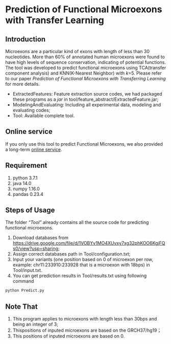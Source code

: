 # Prediction of Functional Microexons with Transfer Learning

## Introduction
Microexons are a particular kind of exons with length of less than 30 nucleotides. More than 60% of annotated human microexons were found to have high levels of sequence conservation, indicating of potential functions. The tool was developed to predict functional microexons using TCA(transfer component analysis) and  KNN(K-Nearest Neighbor) with *k*=5. Please refer to our paper *Prediction of Functional Microexons with Transferring Learning* for more details.

- ExtractedFeatures: Feature extraction source codes, we had packaged these programs as a *jar* in tool/feature_abstract/ExtractedFeature.jar;
- ModelingAndEvaluating: Including all experimental data, modeling and evaluating codes;
- Tool: Available complete tool.


## Online service
If you only use this tool to predict Functional Microexons, we also provided a long-term [online service](http://MicroExonsPredict.chengqi.site//onlineSevice). 

## Requirement
1. python 3.7.1
2. java 14.0
3. numpy 1.16.0
4. pandas 0.23.4

## Steps of Usage
The folder *“Tool”* already contains all the source code for predicting functional microexons. 

1. Download databases from https://drive.google.com/file/d/1VOBYv1MO4XUvxy7xg32phKOO6KgjFQs0/view?usp=sharing;
2. Assign correct databases path in Tool/configuration.txt;
3. Input your variants (one position based on 0 of microexon per row, example: chr11:233910:233928 that is a microexon with 18bps) in Tool/input.txt.
4. You can get prediction results in Tool/results.txt using following command
 ```bash
python Predict.py
``` 

## Note That
1. This program applies to microexons with length less than 30bps and being an integer of 3;
2. Thispositions of inputed microexons are  based on the GRCH37/hg19；
3. This positions of inputed microexons are based on 0.

